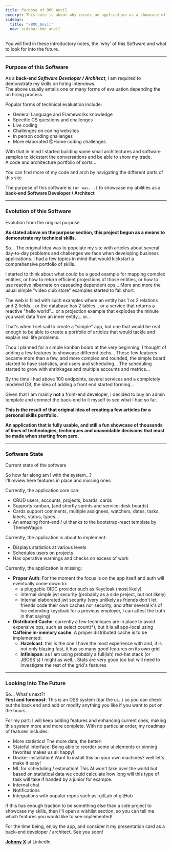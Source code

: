 ```yaml
---
title: Purpose of BMC Anvil
excerpt: This note is about why create an application as a showcase of technology and skills
sidebar:
  title: "/BMC_Anvil"
  nav: sidebar-bmc_anvil
---
```


You will find in these introductory notes, the 'why' of this Software and what to look for into the future.

---

### Purpose of this Software

As a **back-end *Software Developer / Architect***, I am required to demonstrate my skills on hiring interviews.<br>
The above usually entails one or many forms of evaluation depending the on hiring process.

Popular forms of technical evaluation include:

* General Language and Frameworks knowledge
* Specific CS questions and challenges
* Live coding
* Challenges on coding websites
* In person coding challenges
* More elaborated @Home coding challenges

With that in mind I started building some small architectures and software samples to kickstart the
conversations and be able to show my trade. <br />A code and architecture portfolio of sorts...

You can find more of my code and arch by navigating the different parts of this site

The purpose of this software is `(or was...)` to showcase my abilities as a<br>
**back-end Software Developer / Architect**

---

### Evolution of this Software

Evolution from the original purpose

**As stated above on the purpose section, this project begun as a means to demonstrate my technical skills.**

So... The original idea was to populate my site with articles about several day-to-day problems and challenges we face when developing
business applications.
I had a few topics in mind that would kickstart a comprehensive portfolio of skills.

I started to think about what could be a good example for mapping complex entities, or how to return efficient projections of those
entities, or how to use reactive hibernate on cascading dependent ops...
More and more the usual simple "video club store" examples started to fall short.

The web is filled with such examples where an entity has 1 or 2 relations and 2 fields...
or the database has 2 tables...
or a service that returns a reactive "hello world"...
or a projection example that explodes the minute you want data from an inner entity...
or...

That's when I set sail to create a "simple" app, but one that would be real enough to be able to create a portfolio of articles that would
tackle and explain real life problems.

Thou I planned for a simple kanban board at the very beginning, I thought of adding a few features to showcase different techs...
Those few features became more than a few, and more complex and rounded, the simple board started to have statistics, and users and
scheduling...
The scheduling started to grow with shrinkages and multiple accounts and metrics...

By the time I had above 100 endpoints, several services and a completely modeled DB, the idea of adding a front end started forming...

Given that I am mainly **not** a front-end developer, I decided to buy an admin template and connect the back-end to it myself to see what I
had
so far.

**This is the result of that original idea of creating a few articles for a personal skills portfolio.**

**An application that is fully usable, and still a fun showcase of thousands of lines of technologies, techniques and unavoidable
decisions that must be made when starting from zero.**

---

### Software State

Current state of the software

So how far along am I with the system...?<br>
I'll review here features in place and missing ones

Currently, the application core can:

* CRUD users, accounts, projects, boards, cards
* Supports kanban, (and shortly sprints and service-desk boards)
* Cards support comments, multiple assignees, watchers, dates, tasks, labels, status, types...
* An amazing front-end / ui thanks to the bootstrap-react template by ThemeWagon

Currently, the application is about to implement:

* Displays statistics at various levels
* Schedules users on projects
* Has operative warnings and checks on excess of work

Currently, the application is missing:

* **Proper Auth**: For the moment the focus is on the app itself and auth will eventually come down to:
    * a pluggable OIDC provider such as Keycloak (most likely)
    * internal simple jwt security (probably as a side preject, but not likely)
    * Internal elaborated jwt security (very unlikely as friends don't let friends code their own caches nor security, and after several k's
      of loc extending keycloak for a previous employer, I can attest the truth in that saying)
* **Distributed Cache**: currently a few techniques are in place to avoid expensive ops, such as select count(*), but it is all app-local
  using **Caffeine in-memory cache**.
  A proper distributed cache is to be implemented:
    * **Hazelcast**: this is the one I have the most experience with and, it is not only blazing fast, it has so many good features on its
      own
      grid
    * **Infinispan**: as I am using probably a full(ish) red-hat stack (or JBOSS's) I might as well... Stats are very good too but will
      need
      to investigate the rest of the grid's features

---

### Looking Into The Future

So... What's next?!<br>
**First and foremost**: This is an OSS system (bar the ui...) so you can check out the back end and add or modify anything you like if you
want to put on the hours.

For my part: I will keep adding features and enhancing current ones, making this system more and more complete.
With no particular order, my roadmap of features includes:

* More statistics! The more data, the better!
* Stateful interface! Being able to reorder some ui elements or pinning favorites makes us all happy!
* Docker installation! Want to install this on your own machines? well let's make it easy!
* ML for scheduling / estimation! This AI won't take over the world but based on statistical data we could calculate how long will this type
  of task will take if handed by a junior for example.
* Internal chat
* Notifications
* Integrations with popular repos such as: gitLab ot gitHub

If this has enough traction to be something else than a side project to showcase my skills, then I'll open a wishlist section, so you can
tell me which features you would like to see implemented!

For the time being, enjoy the app, and consider it my presentation card as a back-end developer / architect.
See you soon!

**[Johnny X](https://www.linkedin.com/in/johnnyvera)** at LinkedIn.